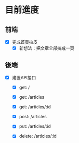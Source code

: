 # 目前進度
## 前端
- [x] 完成首頁拉皮
    - [x] 新想法：把文章全部搞成一頁
## 後端
- [x] 建置API接口
    - [x] get: /
    - [x] get: /articles
    - [x] get: /articles/:id
    - [x] post: /articles
    - [x] put: /articles/:id
    - [x] delete: /articles/:id

    
